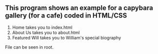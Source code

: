 ## This program shows an example for a capybara gallery (for a cafe) coded in HTML/CSS
>>
1. Home takes you to index.html
2. About Us takes you to about.html
3. Featured Will takes you to William's special biography
>>
File can be seen in root. 
